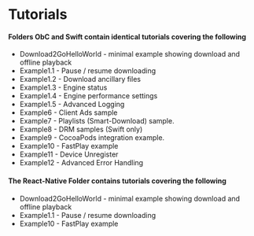 Tutorials
=======================================

#### Folders ObC and Swift contain identical tutorials covering the following

* Download2GoHelloWorld - minimal example showing download and offline playback
* Example1.1 - Pause / resume downloading
* Example1.2 - Download ancillary files
* Example1.3 - Engine status
* Example1.4 - Engine performance settings
* Example1.5 - Advanced Logging
* Example6 - Client Ads sample
* Example7 - Playlists (Smart-Download) sample.
* Example8 - DRM samples (Swift only)
* Example9 - CocoaPods integration example.
* Example10 - FastPlay example
* Example11 - Device Unregister
* Example12 - Advanced Error Handling

#### The React-Native Folder contains tutorials covering the following

* Download2GoHelloWorld - minimal example showing download and offline playback
* Example1.1 - Pause / resume downloading
* Example10 - FastPlay example
